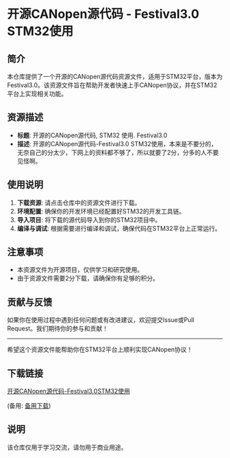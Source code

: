 # 开源CANopen源代码 - Festival3.0 STM32使用

## 简介

本仓库提供了一个开源的CANopen源代码资源文件，适用于STM32平台，版本为Festival3.0。该资源文件旨在帮助开发者快速上手CANopen协议，并在STM32平台上实现相关功能。

## 资源描述

- **标题**: 开源的CANopen源代码, STM32 使用. Festival3.0
- **描述**: 开源的CANopen源代码-Festival3.0 STM32使用，本来是不要分的，无奈自己的分太少，下网上的资料都不够了，所以就要了2分，分多的人不要见怪啊。

## 使用说明

1. **下载资源**: 请点击仓库中的资源文件进行下载。
2. **环境配置**: 确保你的开发环境已经配置好STM32的开发工具链。
3. **导入项目**: 将下载的源代码导入到你的STM32项目中。
4. **编译与调试**: 根据需要进行编译和调试，确保代码在STM32平台上正常运行。

## 注意事项

- 本资源文件为开源项目，仅供学习和研究使用。
- 由于资源文件需要2分下载，请确保你有足够的积分。

## 贡献与反馈

如果你在使用过程中遇到任何问题或有改进建议，欢迎提交Issue或Pull Request。我们期待你的参与和贡献！

---

希望这个资源文件能帮助你在STM32平台上顺利实现CANopen协议！

## 下载链接
[开源CANopen源代码-Festival3.0STM32使用](https://pan.quark.cn/s/d2ee370dc6a6) 

(备用: [备用下载](https://pan.baidu.com/s/1v8y4txaCpIDoDbturYflLA?pwd=1234))

## 说明

该仓库仅用于学习交流，请勿用于商业用途。
